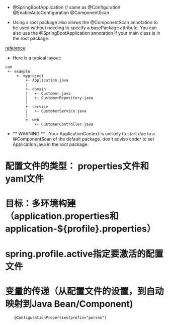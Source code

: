 * @SpringBootApplication // same as @Configuration @EnableAutoConfiguration @ComponentScan

* Using a root package also allows the @ComponentScan annotation to be used without needing to specify a basePackage attribute. You can also use the @SpringBootApplication annotation if your main class is in the root package.

[reference](https://docs.spring.io/spring-boot/docs/1.5.9.RELEASE/reference/htmlsingle/)

* Here is a typical layout:

```
com
 +- example
     +- myproject
         +- Application.java
         |
         +- domain
         |   +- Customer.java
         |   +- CustomerRepository.java
         |
         +- service
         |   +- CustomerService.java
         |
         +- web
             +- CustomerController.java
```

* ** WARNING ** : Your ApplicationContext is unlikely to start due to a @ComponentScan of the default package.
don't advise coder to set Application.java in the root package.

# 配置文件的类型： properties文件和yaml文件
# 目标：多环境构建（application.properties和application-${profile}.properties）
#       spring.profile.active指定要激活的配置文件
# 变量的传递（从配置文件的设置，到自动映射到Java Bean/Component) 
        @ConfigurationProperties(prefix="person")
      

